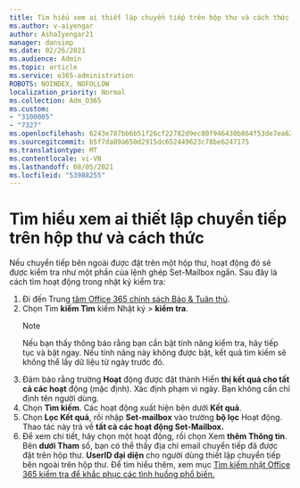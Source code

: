 ```yaml
---
title: Tìm hiểu xem ai thiết lập chuyển tiếp trên hộp thư và cách thức
ms.author: v-aiyengar
author: AshaIyengar21
manager: dansimp
ms.date: 02/26/2021
ms.audience: Admin
ms.topic: article
ms.service: o365-administration
ROBOTS: NOINDEX, NOFOLLOW
localization_priority: Normal
ms.collection: Adm_O365
ms.custom:
- "3100005"
- "7327"
ms.openlocfilehash: 6243e787bb6b51f26cf22782d9ec80f946430b864f53de7ea626b7166a674d2c
ms.sourcegitcommit: b5f7da89a650d2915dc652449623c78be6247175
ms.translationtype: MT
ms.contentlocale: vi-VN
ms.lasthandoff: 08/05/2021
ms.locfileid: "53988255"
---
```

# <a name="find-out-who-set-up-forwarding-on-a-mailbox-and-how"></a>Tìm hiểu xem ai thiết lập chuyển tiếp trên hộp thư và cách thức

Nếu chuyển tiếp bên ngoài được đặt trên một hộp thư, hoạt động đó sẽ được kiểm tra như một phần của lệnh ghép Set-Mailbox ngắn. Sau đây là cách tìm hoạt động trong nhật ký kiểm tra:

1. Đi đến Trung [tâm Office 365 chính sách Bảo & Tuân thủ](https://go.microsoft.com/fwlink/p/?linkid=2077143).
1. Chọn Tìm **kiếm Tìm** kiếm Nhật ký >  **kiểm tra**.
    > [!NOTE]
    > Nếu bạn thấy thông báo rằng bạn cần bật tính năng kiểm tra, hãy tiếp tục và bật ngay. Nếu tính năng này không được bật, kết quả tìm kiếm sẽ không thể lấy dữ liệu từ ngày trước đó.
1. Đảm bảo rằng trường **Hoạt** động được đặt thành Hiển **thị kết quả cho tất cả các hoạt** động (mặc định). Xác định phạm vi ngày. Bạn không cần chỉ định tên người dùng.
1. Chọn **Tìm kiếm**. Các hoạt động xuất hiện bên dưới **Kết quả**.
1. Chọn **Lọc Kết quả**, rồi nhập **Set-mailbox** vào trường **bộ lọc** Hoạt động. Thao tác này trả về **tất cả các hoạt động Set-Mailbox.**
1. Để xem chi tiết, hãy chọn một hoạt động, rồi chọn Xem **thêm Thông tin**. Bên **dưới Tham** số, bạn có thể thấy địa chỉ email chuyển tiếp đã được đặt trên hộp thư. **UserID đại diện** cho người dùng thiết lập chuyển tiếp bên ngoài trên hộp thư.
Để tìm hiểu thêm, xem mục [Tìm kiếm nhật Office 365 kiểm tra để khắc phục các tình huống phổ biến.](https://go.microsoft.com/fwlink/?linkid=2103944)